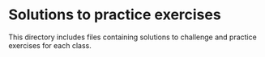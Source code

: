 # Solutions to practice exercises

This directory includes files containing solutions to challenge and practice exercises
for each class.
